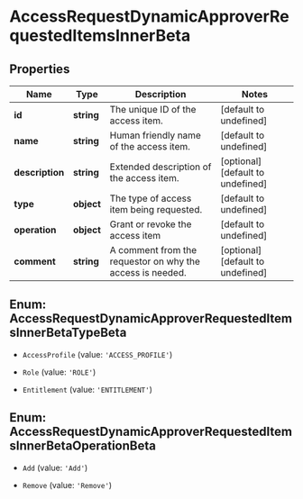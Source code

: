 # AccessRequestDynamicApproverRequestedItemsInnerBeta

## Properties

Name | Type | Description | Notes
------------ | ------------- | ------------- | -------------
**id** | **string** | The unique ID of the access item. | [default to undefined]
**name** | **string** | Human friendly name of the access item. | [default to undefined]
**description** | **string** | Extended description of the access item. | [optional] [default to undefined]
**type** | **object** | The type of access item being requested. | [default to undefined]
**operation** | **object** | Grant or revoke the access item | [default to undefined]
**comment** | **string** | A comment from the requestor on why the access is needed. | [optional] [default to undefined]



## Enum: AccessRequestDynamicApproverRequestedItemsInnerBetaTypeBeta


* `AccessProfile` (value: `'ACCESS_PROFILE'`)

* `Role` (value: `'ROLE'`)

* `Entitlement` (value: `'ENTITLEMENT'`)





## Enum: AccessRequestDynamicApproverRequestedItemsInnerBetaOperationBeta


* `Add` (value: `'Add'`)

* `Remove` (value: `'Remove'`)



